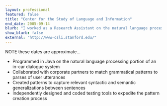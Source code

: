 ```yaml
---
layout: professional
featured: false
title: "Center for the Study of Language and Information"
end_date: 2005-09-14
blurb: "I worked as a Research Assistant on the natural language processing portion of an in-car dialogue system."
show_blurb: false
external: "http://www-csli.stanford.edu/"
---
```

NOTE these dates are approximate...

 * Programmed in Java on the natural language processing portion of an in-car dialogue system 
 * Collaborated with corporate partners to match grammatical patterns to parses of user utterances 
 * Created patterns to capture relevant syntactic and semantic generalizations between sentences 
 * Independently designed and coded testing tools to expedite the pattern creation process
